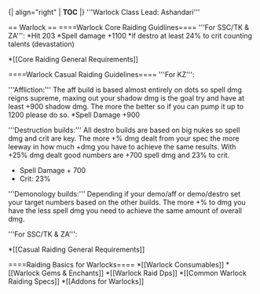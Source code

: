 {| align="right"
  | __TOC__
  |}
'''Warlock Class Lead: Ashandari'''



== Warlock ==
====Warlock Core Raiding Guidlines====
'''For SSC/TK & ZA''':
*Hit 203
*Spell damage +1100 
*if destro at least 24% to crit counting talents (devastation)


*[[Core Raiding General Requirements]]

====Warlock Casual Raiding Guidelines====
'''For KZ''': 

'''Affliction:''' The aff build is based almost entirely on dots so spell dmg reigns supreme, maxing out your shadow dmg is the goal try and have at least +900 shadow dmg. The more the better so if you can pump it up to 1200 please do so.
*Spell Damage +900 


'''Destruction builds:''' All destro builds are based on big nukes so spell dmg and crit are key. The more +% dmg dealt from your spec the more leeway in how much +dmg you have to achieve the same results. With +25% dmg dealt good numbers are +700 spell dmg and 23% to crit.
* Spell Damage + 700
* Crit: 23%


'''Demonology builds:''' Depending if your demo/aff or demo/destro set your target numbers based on the other builds. The more +% to dmg you have the less spell dmg you need to achieve the same amount of overall dmg.



'''For SSC/TK & ZA''':


*[[Casual Raiding General Requirements]]


====Raiding Basics for Warlocks====
*[[Warlock Consumables]]
*[[Warlock Gems & Enchants]]
*[[Warlock Raid Dps]]
*[[Common Warlock Raiding Specs]]
*[[Addons for Warlocks]]